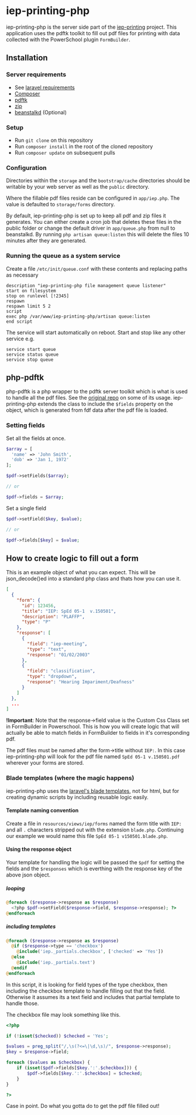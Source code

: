 # iep-printing-php
iep-printing-php is the server side part of the [iep-printing](https://github.com/IronCountySchoolDistrict/iep-printing) project. This application uses the pdftk toolkit to fill out pdf files for printing with data collected with the PowerSchool plugin `FormBuilder`.

## Installation
### Server requirements
- See [laravel requirements](http://laravel.com/docs/5.0#server-requirements)
- [Composer](https://getcomposer.org/)
- [pdftk](https://www.pdflabs.com/tools/pdftk-server/)
- [zip](http://manpages.ubuntu.com/manpages/raring/man1/zip.1.html)
- [beanstalkd](http://kr.github.io/beanstalkd/) (Optional)

### Setup
- Run `git clone` on this repository
- Run `composer install` in the root of the cloned repository
- Run `composer update` on subsequent pulls

### Configuration
Directories within the `storage` and the `bootstrap/cache` directories should be writable by your web server as well as the `public` directory.

Where the fillable pdf files reside can be configured in `app/iep.php`. The value is defaulted to `storage/forms` directory.

By default, iep-printing-php is set up to keep all pdf and zip files it generates. You can either create a cron job that deletes these files in the public folder or change the default driver in `app/queue.php` from null to beanstalkd. By running `php artisan queue:listen` this will delete the files 10 minutes after they are generated.

### Running the queue as a system service
Create a file `/etc/init/queue.conf` with these contents and replacing paths as necessary

```
description "iep-printing-php file management queue listener"
start on filesystem
stop on runlevel [!2345]
respawn
respawn limit 5 2
script
exec php /var/www/iep-printing-php/artisan queue:listen
end script
```

The service will start automatically on reboot. Start and stop like any other service e.g.

```shell
service start queue
service status queue
service stop queue
```

## php-pdftk
php-pdftk is a php wrapper to the pdftk server toolkit which is what is used to handle all the pdf files. See the [original repo](https://github.com/mikehaertl/php-pdftk) on some of its usage. iep-printing-php extends the class to include the `$fields` property on the object, which is generated from fdf data after the pdf file is loaded.

### Setting fields
Set all the fields at once.

```php
$array = [
  'name' => 'John Smith',
  'dob' => 'Jan 1, 1972'
];

$pdf->setFields($array);

// or

$pdf->fields = $array;
```

Set a single field

```php
$pdf->setField($key, $value);

// or

$pdf->fields[$key] = $value;
```

## How to create logic to fill out a form
This is an example object of what you can expect. This will be json_decode()ed into a standard php class and thats how you can use it.

```json
[
  {
    "form": {
      "id": 123456,
      "title": "IEP: SpEd 05-1  v.150501",
      "description": "PLAFFP",
      "type": "P"
    },
    "response": [
      {
        "field": "iep-meeting",
        "type": "text",
        "response": "01/02/2003"
      },
      {
        "field": "classification",
        "type": "dropdown",
        "response": "Hearing Impariment/Deafness"
      }
    ]
  },
  ...
]
```

**!Important**: Note that the response->field value is the Custom Css Class set in FormBuilder in Powerschool. This is how you will create logic that will actually be able to match fields in FormBuilder to fields in it's corresponding pdf.

The pdf files must be named after the form->title without `IEP:`. In this case iep-printing-php will look for the pdf file named `SpEd 05-1 v.150501.pdf` wherever your forms are stored.

### Blade templates (where the magic happens)
iep-printing-php uses the [laravel's blade templates](http://laravel.com/docs/5.0/templates), not for html, but for creating dynamic scripts by including reusable logic easily.

#### Template naming convention
Create a file in `resources/views/iep/forms` named the form title with `IEP:` and all `.` characters stripped out with the extension `blade.php`. Continuing our example we would name this file `SpEd 05-1 v150501.blade.php`.

#### Using the response object
Your template for handling the logic will be passed the `$pdf` for setting the fields and the `$responses` which is everthing with the response key of the above json object.

##### looping

```php
@foreach ($response->response as $response)
  <?php $pdf->setField($response->field, $response->response); ?>
@endforeach
```

##### including templates

```php
@foreach ($response->response as $response)
  @if ($response->type == 'checkbox')
    @include('iep._partials.checkbox', ['checked' => 'Yes'])
  @else
    @include('iep._partials.text')
  @endif
@endforeach
```

In this script, it is looking for field types of the type checkbox, then including the checkbox template to handle filling out that the field. Otherwise it assumes its a text field and includes that partial template to handle those.

The checkbox file may look something like this.

```php
<?php

if (!isset($checked)) $checked = 'Yes';

$values = preg_split("/,\s(?<=\|\d,\s)/", $response->response);
$key = $response->field;

foreach ($values as $checkbox) {
    if (isset($pdf->fields[$key.':'.$checkbox])) {
        $pdf->fields[$key.':'.$checkbox] = $checked;
    }
}

?>
```

Case in point. Do what you gotta do to get the pdf file filled out!
